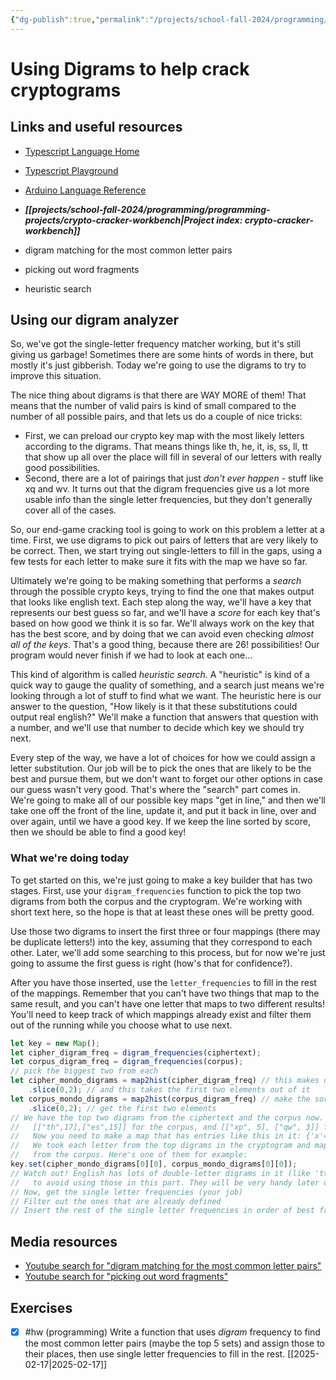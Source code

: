 ```yaml
---
{"dg-publish":true,"permalink":"/projects/school-fall-2024/programming/lessons/cryptograms-using-digrams/"}
---
```



#  Using Digrams to help crack cryptograms

## Links and useful resources

- [Typescript Language Home](https://www.typescriptlang.org/)
- [Typescript Playground](https://www.typescriptlang.org/play/)
- [Arduino Language Reference](https://docs.arduino.cc/language-reference/)


- ***[[projects/school-fall-2024/programming/programming-projects/crypto-cracker-workbench\|Project index: crypto-cracker-workbench]]*** 

- digram matching for the most common letter pairs 
- picking out word fragments 
- heuristic search

## Using our digram analyzer

So, we've got the single-letter frequency matcher working, but it's still giving us garbage! Sometimes there are some hints of words in there, but mostly it's just gibberish. Today we're going to use the digrams to try to improve this situation.

The nice thing about digrams is that there are WAY MORE of them! That means that the number of valid pairs is kind of small compared to the number of all possible pairs, and that lets us do a couple of nice tricks:

- First, we can preload our crypto key map with the most likely letters according to the digrams. That means things like th, he, it, is, ss, ll, tt that show up all over the place will fill in several of our letters with really good possibilities.
- Second, there are a lot of pairings that just *don't ever happen* - stuff like xq and wv. It turns out that the digram frequencies give us a lot more usable info than the single letter frequencies, but they don't generally cover all of the cases.

So, our end-game cracking tool is going to work on this problem a letter at a time. First, we use digrams to pick out pairs of letters that are very likely to be correct. Then, we start trying out single-letters to fill in the gaps, using a few tests for each letter to make sure it fits with the map we have so far.

Ultimately we're going to be making something that performs a *search* through the possible crypto keys, trying to find the one that makes output that looks like english text. Each step along the way, we'll have a key that represents our best guess so far, and we'll have a *score* for each key that's based on how good we think it is so far. We'll always work on the key that has the best score, and by doing that we can avoid even checking *almost all of the keys*. That's a good thing, because there are $26!$ possibilities! Our program would never finish if we had to look at each one...

This kind of algorithm is called *heuristic search*. A "heuristic" is kind of a quick way to gauge the quality of something, and a search just means we're looking through a lot of stuff to find what we want. The heuristic here is our answer to the question, "How likely is it that these substitutions could output real english?" We'll make a function that answers that question with a number, and we'll use that number to decide which key we should try next.

Every step of the way, we have a lot of choices for how we could assign a letter substitution. Our job will be to pick the ones that are likely to be the best and pursue them, but we don't want to forget our other options in case our guess wasn't very good. That's where the "search" part comes in. We're going to make all of our possible key maps "get in line," and then we'll take one off the front of the line, update it, and put it back in line, over and over again, until we have a good key. If we keep the line sorted by score, then we should be able to find a good key!

### What we're doing today

To get started on this, we're just going to make a key builder that has two stages. First, use your `digram_frequencies` function to pick the top two digrams from both the corpus and the cryptogram. We're working with short text here, so the hope is that at least these ones will be pretty good.

Use those two digrams to insert the first three or four mappings (there may be duplicate letters!) into the key, assuming that they correspond to each other. Later, we'll add some searching to this process, but for now we're just going to assume the first guess is right (how's that for confidence?).

After you have those inserted, use the `letter_frequencies` to fill in the rest of the mappings. Remember that you can't have two things that map to the same result, and you can't have one letter that maps to two different results! You'll need to keep track of which mappings already exist and filter them out of the running while you choose what to use next.

```typescript
let key = new Map();
let cipher_digram_freq = digram_frequencies(ciphertext);
let corpus_digram_freq = digram_frequencies(corpus);
// pick the biggest two from each
let cipher_mondo_digrams = map2hist(cipher_digram_freq) // this makes our sorted array
    .slice(0,2); // and this takes the first two elements out of it
let corpus_mondo_digrams = map2hist(corpus_digram_freq) // make the sorted array
    .slice(0,2); // get the first two elements
// We have the top two digrams from the ciphertext and the corpus now. They'll look something like
//   [["th",17],["es",15]] for the corpus, and [["xp", 5], ["qw", 3]] for the ciphertext.
//   Now you need to make a map that has entries like this in it: {'x'=>'t','p'=>'h','q'=>'e', 'w'=>'s'}.
//   We took each letter from the top digrams in the cryptogram and mapped it to the corresponding letter 
//   from the corpus. Here's one of them for example:
key.set(cipher_mondo_digrams[0][0], corpus_mondo_digrams[0][0]);
// Watch out! English has lots of double-letter digrams in it (like 'tt', 'ee', 'll'). For now, try 
//   to avoid using those in this part. They will be very handy later on though!
// Now, get the single letter frequencies (your job)
// Filter out the ones that are already defined
// Insert the rest of the single letter frequencies in order of best frequency match.
```

## Media resources

- [Youtube search for "digram matching for the most common letter pairs"](https://www.youtube.com/results?search_query=digram%20matching%20for%20the%20most%20common%20letter%20pairs) 
- [Youtube search for "picking out word fragments"](https://www.youtube.com/results?search_query=picking%20out%20word%20fragments) 


## Exercises

- [x] #hw (programming) Write a function that uses *digram* frequency to find the most common letter pairs (maybe the top 5 sets) and assign those to their places, then use single letter frequencies to fill in the rest. [[2025-02-17\|2025-02-17]]
